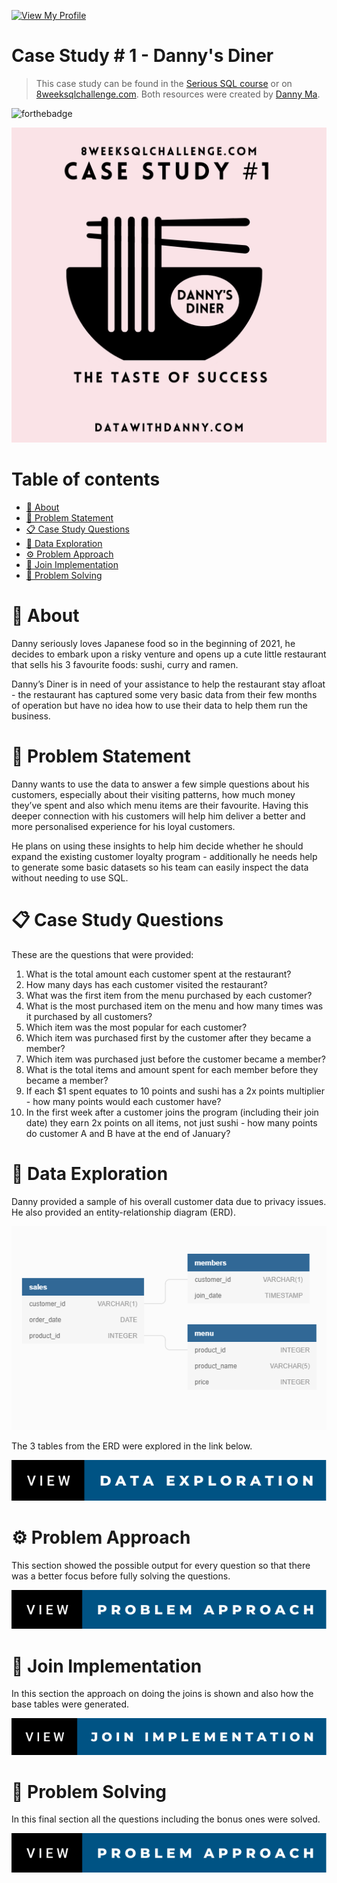 [![View My Profile](https://img.shields.io/badge/View-My_Profile-blue?logo=GitHub)](https://github.com/cholu6768) 

# Case Study # 1 - Danny's Diner 

> This case study can be found in the [Serious SQL course](https://www.datawithdanny.com/courses/serious-sql) or on [8weeksqlchallenge.com](https://8weeksqlchallenge.com/case-study-1/). Both resources were created by [Danny Ma](https://www.linkedin.com/in/datawithdanny/).

![forthebadge](https://forthebadge.com/images/badges/built-with-love.svg)

![logo danny diner](logo_dinner.png)


# Table of contents
- [🍣 About](#-about)
- [📝 Problem Statement](#-problem-statement)
- [📋 Case Study Questions](#-case-study-questions)
- [🔎 Data Exploration](#-data-exploration)
- [⚙️ Problem Approach](#️-problem-approach)
- [🧱 Join Implementation](#-join-implementation)
- [🔧 Problem Solving](#-problem-solving)

# 🍣 About

Danny seriously loves Japanese food so in the beginning of 2021, he decides to embark upon a risky venture and opens up a cute little restaurant that sells his 3 favourite foods: sushi, curry and ramen.

Danny’s Diner is in need of your assistance to help the restaurant stay afloat - the restaurant has captured some very basic data from their few months of operation but have no idea how to use their data to help them run the business.

# 📝 Problem Statement

Danny wants to use the data to answer a few simple questions about his customers, especially about their visiting patterns, how much money they’ve spent and also which menu items are their favourite. Having this deeper connection with his customers will help him deliver a better and more personalised experience for his loyal customers.

He plans on using these insights to help him decide whether he should expand the existing customer loyalty program - additionally he needs help to generate some basic datasets so his team can easily inspect the data without needing to use SQL.

# 📋 Case Study Questions

These are the questions that were provided:

1. What is the total amount each customer spent at the restaurant?
2. How many days has each customer visited the restaurant?
3. What was the first item from the menu purchased by each customer?
4. What is the most purchased item on the menu and how many times was it purchased by all customers?
5. Which item was the most popular for each customer?
6. Which item was purchased first by the customer after they became a member?
7. Which item was purchased just before the customer became a member?
8. What is the total items and amount spent for each member before they became a member?
9. If each $1 spent equates to 10 points and sushi has a 2x points multiplier - how many points would each customer have?
10. In the first week after a customer joins the program (including their join date) they earn 2x points on all items, not just sushi - how many points do customer A and B have at the end of January?

# 🔎 Data Exploration
Danny provided a sample of his overall customer data due to privacy issues. He also provided an entity-relationship diagram (ERD).

![erd danny diner](erd_danny_dinner.png)

The 3 tables from the ERD were explored in the link below.

[![data exploration](view-data-exploration.svg)](https://github.com/cholu6768/Dannys-Diner-/blob/main/danny_diner_data_exploration.md)

# ⚙️ Problem Approach 

This section showed the possible output for every question so that there was a better focus before fully solving the questions.

[![problem approach](view-problem-approach.svg)](https://github.com/cholu6768/Dannys-Diner-/blob/main/problem_approach_danny_diner.md)

# 🧱 Join Implementation

In this section the approach on doing the joins is shown and also how the base tables were generated.

[![table joins](view-join-implementation.svg)](https://github.com/cholu6768/Dannys-Diner-/blob/main/join_implementation_danny_diner.md)

# 🔧 Problem Solving 

In this final section all the questions including the bonus ones were solved. 

[![table joins](view-problem-approach.svg)](https://github.com/cholu6768/Dannys-Diner-/blob/main/problem_solving_danny_diner.md)
